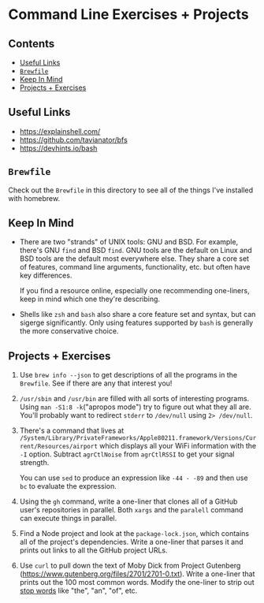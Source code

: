 # Command Line Exercises + Projects

## Contents <!-- omit in toc -->

- [Useful Links](#useful-links)
- [`Brewfile`](#brewfile)
- [Keep In Mind](#keep-in-mind)
- [Projects + Exercises](#projects--exercises)

## Useful Links

- <https://explainshell.com/>
- <https://github.com/tavianator/bfs>
- <https://devhints.io/bash>

## `Brewfile`

Check out the `Brewfile` in this directory to see all of the things I've installed with homebrew.

## Keep In Mind

- There are two "strands" of UNIX tools: GNU and BSD. For example, there's GNU `find` and BSD `find`. GNU tools are the default on Linux and BSD tools are the default most everywhere else. They share a core set of features, command line arguments, functionality, etc. but often have key differences.

  If you find a resource online, especially one recommending one-liners, keep in mind which one they're describing.
- Shells like `zsh` and `bash` also share a core feature set and syntax, but can sigerge significantly. Only using features supported by `bash` is generally the more conservative choice.

## Projects + Exercises

1. Use `brew info --json` to get descriptions of all the programs in the `Brewfile`. See if there are any that interest you!
1. `/usr/sbin` and `/usr/bin` are filled with all sorts of interesting programs. Using `man -S1:8 -k`("apropos mode") try to figure out what they all are. You'll probably want to redirect `stderr` to `/dev/null` using `2> /dev/null`.
1. There's a command that lives at `/System/Library/PrivateFrameworks/Apple80211.framework/Versions/Current/Resources/airport` which displays all your WiFi information with the `-I` option. Subtract `agrCtlNoise` from `agrCtlRSSI` to get your signal strength.

   You can use `sed` to produce an expression like `-44 - -89` and then use `bc` to evaluate the expression.
1. Using the `gh` command, write a one-liner that clones all of a GitHub user's repositories in parallel. Both `xargs` and the `paralell` command can execute things in parallel.
1. Find a Node project and look at the `package-lock.json`, which contains all of the project's dependencies. Write a one-liner that parses it and prints out links to all the GitHub project URLs.
1. Use `curl` to pull down the text of Moby Dick from Project Gutenberg (<https://www.gutenberg.org/files/2701/2701-0.txt>). Write a one-liner that prints out the 100 most common words. Modify the one-liner to strip out [stop words](https://en.wikipedia.org/wiki/Stop_word) like "the", "an", "of", etc.
